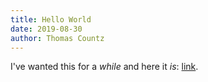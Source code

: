 ```yaml
---
title: Hello World
date: 2019-08-30
author: Thomas Countz
---
```


I've wanted this for a _while_ and here it *is*:  [link](www.google.com).
